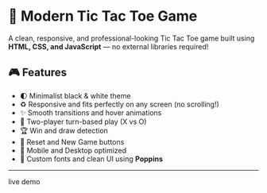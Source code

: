 # 🧠 Modern Tic Tac Toe Game

A clean, responsive, and professional-looking Tic Tac Toe game built using **HTML, CSS, and JavaScript** — no external libraries required!

## 🎮 Features

- 🌓 Minimalist black & white theme
- ♻️ Responsive and fits perfectly on any screen (no scrolling!)
- ✨ Smooth transitions and hover animations
- 👥 Two-player turn-based play (X vs O)
- 🏆 Win and draw detection
- 🔁 Reset and New Game buttons
- 📱 Mobile and Desktop optimized
- 🎨 Custom fonts and clean UI using **Poppins**

---


live demo 


